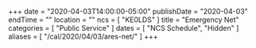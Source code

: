 +++
date = "2020-04-03T14:00:00-05:00"
publishDate = "2020-04-03"
endTime = ""
location = ""
ncs = [ "KE0LDS" ]
title = "Emergency Net"
categories = [ "Public Service" ]
dates = [ "NCS Schedule", "Hidden" ]
aliases = [ "/cal/2020/04/03/ares-net/" ]
+++
